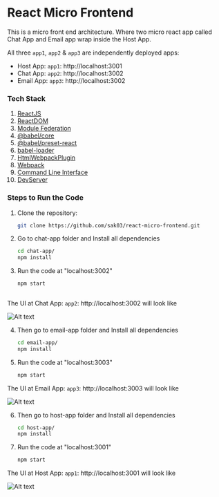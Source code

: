 # React Micro Frontend
This is a micro front end architecture. 
Where two micro react app called Chat App and Email app wrap inside the Host App.

All three `app1`, `app2` & `app3` are independently deployed apps:

- Host App: `app1`: http://localhost:3001
- Chat App: `app2`: http://localhost:3002
- Email App: `app3`: http://localhost:3002


### Tech Stack
1. [ReactJS](https://react.dev/ "ReactJS")  
2. [ReactDOM](https://legacy.reactjs.org/docs/react-dom.html "ReactDOM")  
3. [Module Federation](https://webpack.js.org/concepts/module-federation/ "Module Federation") 
4. [@babel/core](https://www.npmjs.com/package/@babel/core "@babel/core")  
5. [@babel/preset-react](https://www.npmjs.com/package/@babel/preset-react "@babel/preset-react")  
6. [babel-loader](https://www.npmjs.com/package/babel-loader "babel-loader")  
7. [HtmlWebpackPlugin](https://webpack.js.org/plugins/html-webpack-plugin/ "HtmlWebpackPlugin")  
8. [Webpack](https://webpack.js.org/ "Webpack")  
9. [Command Line Interface](https://webpack.js.org/api/cli/ "Command Line Interface")  
10. [DevServer](https://webpack.js.org/configuration/dev-server/ "DevServer")  


### Steps to Run the Code
1. Clone the repository:
   ```bash
   git clone https://github.com/sak03/react-micro-frontend.git 

2. Go to chat-app folder and Install all dependencies
   ```bash
   cd chat-app/
   npm install  

3. Run the code at "localhost:3002"
   ```bash
   npm start
  

The UI at Chat App: `app2`: http://localhost:3002 will look like

![Alt text](screenshots/chatImg.png)

4. Then go to email-app folder and Install all dependencies
   ```bash
   cd email-app/
   npm install  

5. Run the code at "localhost:3003"
   ```bash
   npm start

The UI at Email App: `app3`: http://localhost:3003 will look like

![Alt text](screenshots/emailImg.png)

6. Then go to host-app folder and Install all dependencies
   ```bash
   cd host-app/
   npm install  

3. Run the code at "localhost:3001"
   ```bash
   npm start

The UI at Host App: `app1`: http://localhost:3001 will look like

![Alt text](screenshots/hostImg.png)